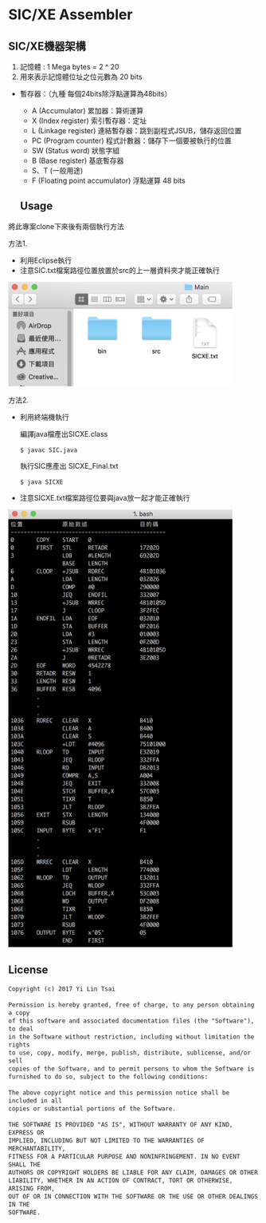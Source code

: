 # SIC/XE Assembler

## SIC/XE機器架構
1. 記憶體 : 1 Mega bytes = 2 ^ 20
2. 用來表示記憶體位址之位元數為 20 bits
- 暫存器：（九種 每個24bits除浮點運算為48bits）
  - A (Accumulator) 累加器：算術運算
  - X (Index register) 索引暫存器：定址
  - L (Linkage register) 連結暫存器：跳到副程式JSUB，儲存返回位置
  - PC (Program counter) 程式計數器：儲存下一個要被執行的位置
  - SW (Status word) 狀態字組 
  - B (Base register) 基底暫存器
  - S、T (一般用途)
  - F (Floating point accumulator) 浮點運算 48 bits

  ## Usage
將此專案clone下來後有兩個執行方法

方法1.
-  利用Eclipse執行
- 注意SIC.txt檔案路徑位置放置於src的上一層資料夾才能正確執行

<img src="Screenshot/pic1.png" width="450">

方法2.
- 利用終端機執行

    編譯java檔產出SICXE.class
  ```
  $ javac SIC.java 
  ```
    執行SIC應產出 SICXE_Final.txt

  ```
  $ java SICXE
  ```

- 注意SICXE.txt檔案路徑位要與java放一起才能正確執行

<img src="Screenshot/pic2.png" width="450">

## License
```
Copyright (c) 2017 Yi Lin Tsai 

Permission is hereby granted, free of charge, to any person obtaining a copy
of this software and associated documentation files (the "Software"), to deal
in the Software without restriction, including without limitation the rights
to use, copy, modify, merge, publish, distribute, sublicense, and/or sell
copies of the Software, and to permit persons to whom the Software is
furnished to do so, subject to the following conditions:

The above copyright notice and this permission notice shall be included in all
copies or substantial portions of the Software.

THE SOFTWARE IS PROVIDED "AS IS", WITHOUT WARRANTY OF ANY KIND, EXPRESS OR
IMPLIED, INCLUDING BUT NOT LIMITED TO THE WARRANTIES OF MERCHANTABILITY,
FITNESS FOR A PARTICULAR PURPOSE AND NONINFRINGEMENT. IN NO EVENT SHALL THE
AUTHORS OR COPYRIGHT HOLDERS BE LIABLE FOR ANY CLAIM, DAMAGES OR OTHER
LIABILITY, WHETHER IN AN ACTION OF CONTRACT, TORT OR OTHERWISE, ARISING FROM,
OUT OF OR IN CONNECTION WITH THE SOFTWARE OR THE USE OR OTHER DEALINGS IN THE
SOFTWARE.
```

